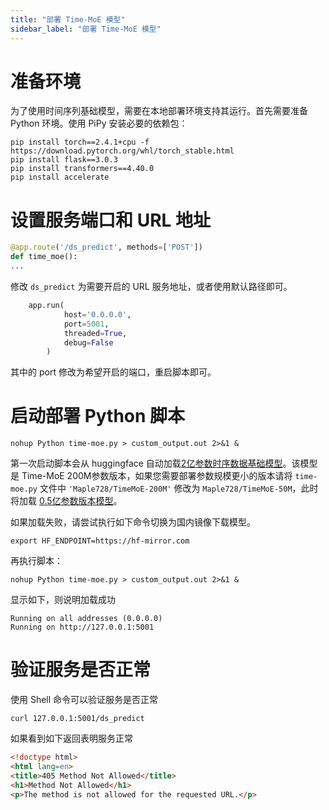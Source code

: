 ```yaml
---
title: "部署 Time-MoE 模型"
sidebar_label: "部署 Time-MoE 模型"
---
```


# 准备环境

为了使用时间序列基础模型，需要在本地部署环境支持其运行。首先需要准备 Python 环境。使用 PiPy 安装必要的依赖包：

```shell
pip install torch==2.4.1+cpu -f https://download.pytorch.org/whl/torch_stable.html
pip install flask==3.0.3
pip install transformers==4.40.0
pip install accelerate
```

# 设置服务端口和 URL 地址

```Python
@app.route('/ds_predict', methods=['POST'])
def time_moe():
...
```
修改 `ds_predict` 为需要开启的 URL 服务地址，或者使用默认路径即可。

```Python
    app.run(
            host='0.0.0.0',
            port=5001,
            threaded=True,  
            debug=False     
        )
```
其中的 port 修改为希望开启的端口，重启脚本即可。


# 启动部署 Python 脚本

```shell
nohup Python time-moe.py > custom_output.out 2>&1 &
```

第一次启动脚本会从 huggingface 自动加载[2亿参数时序数据基础模型](https://huggingface.co/Maple728/TimeMoE-200M)。该模型是 Time-MoE 200M参数版本，如果您需要部署参数规模更小的版本请将 `time-moe.py` 文件中 `'Maple728/TimeMoE-200M'` 修改为 `Maple728/TimeMoE-50M`，此时将加载 [0.5亿参数版本模型](https://huggingface.co/Maple728/TimeMoE-50M)。

如果加载失败，请尝试执行如下命令切换为国内镜像下载模型。

```shell
export HF_ENDPOINT=https://hf-mirror.com
```

再执行脚本：
```shell
nohup Python time-moe.py > custom_output.out 2>&1 &
```

显示如下，则说明加载成功
```shell
Running on all addresses (0.0.0.0)
Running on http://127.0.0.1:5001
```

# 验证服务是否正常

使用 Shell 命令可以验证服务是否正常

```shell
curl 127.0.0.1:5001/ds_predict
```
如果看到如下返回表明服务正常

```html
<!doctype html>
<html lang=en>
<title>405 Method Not Allowed</title>
<h1>Method Not Allowed</h1>
<p>The method is not allowed for the requested URL.</p>
```
